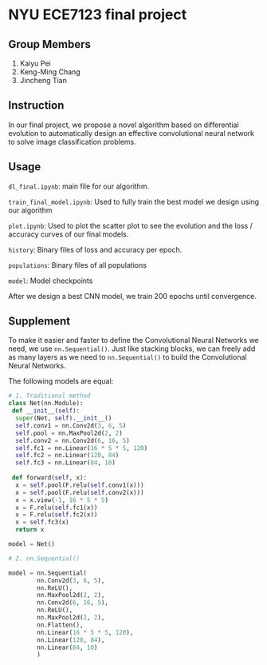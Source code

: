 # NYU ECE7123 final project

## Group Members

1. Kaiyu Pei
2. Keng-Ming Chang
3. Jincheng Tian

## Instruction

In our final project, we propose a novel algorithm based on differential evolution to automatically design an effective convolutional neural network to solve image classification problems.

## Usage

`dl_final.ipynb`: main file for our algorithm.

`train_final_model.ipynb`: Used to fully train the best model we design using our algorithm  

`plot.ipynb`: Used to plot the scatter plot to see the evolution and the loss / accuracy curves of our final models.

`history`: Binary files of loss and accuracy per epoch.

`populations`: Binary files of all populations

`model`: Model checkpoints

After we design a best CNN model, we train 200 epochs until convergence.

## Supplement

To make it easier and faster to define the Convolutional Neural Networks we need, we use `nn.Sequential()`. Just like stacking blocks, we can freely add as many layers as we need to `nn.Sequential()` to build the Convolutional Neural Networks.

The following models are equal:

```python
# 1. Traditional method
class Net(nn.Module):
 def __init__(self):
  super(Net, self).__init__()
  self.conv1 = nn.Conv2d(3, 6, 5)
  self.pool = nn.MaxPool2d(2, 2)
  self.conv2 = nn.Conv2d(6, 16, 5)
  self.fc1 = nn.Linear(16 * 5 * 5, 120)
  self.fc2 = nn.Linear(120, 84)
  self.fc3 = nn.Linear(84, 10)
 
 def forward(self, x):
  x = self.pool(F.relu(self.conv1(x)))
  x = self.pool(F.relu(self.conv2(x)))
  x = x.view(-1, 16 * 5 * 5)
  x = F.relu(self.fc1(x))
  x = F.relu(self.fc2(x))
  x = self.fc3(x)
  return x

model = Net()

# 2. nn.Sequential()

model = nn.Sequential(
        nn.Conv2d(3, 6, 5),
        nn.ReLU(),
        nn.MaxPool2d(2, 2), 
        nn.Conv2d(6, 16, 5),
        nn.ReLU(),
        nn.MaxPool2d(2, 2),
        nn.Flatten(),
        nn.Linear(16 * 5 * 5, 120),
        nn.Linear(120, 84),
        nn.Linear(84, 10)
        )

```
